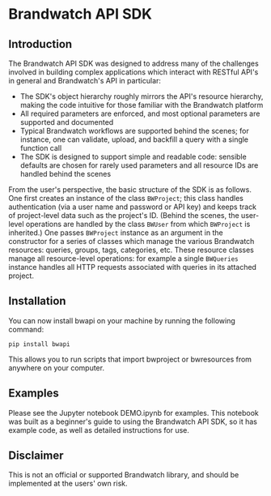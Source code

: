 # Brandwatch API SDK

## Introduction

The Brandwatch API SDK was designed to address many of the challenges involved in building complex applications which interact with RESTful API's in general and Brandwatch's API in particular:

- The SDK's object hierarchy roughly mirrors the API's resource hierarchy, making the code intuitive for those familiar with the Brandwatch platform
- All required parameters are enforced, and most optional parameters are supported and documented
- Typical Brandwatch workflows are supported behind the scenes; for instance, one can validate, upload, and backfill a query with a single function call
- The SDK is designed to support simple and readable code: sensible defaults are chosen for rarely used parameters and all resource IDs are handled behind the scenes

From the user's perspective, the basic structure of the SDK is as follows.  One first creates an instance of the class `BWProject`; this class handles authentication (via a user name and password or API key) and keeps track of project-level data such as the project's ID.  (Behind the scenes, the user-level operations are handled by the class `BWUser` from which `BWProject` is inherited.)  One passes `BWProject` instance as an argument in the constructor for a series of classes which manage the various Brandwatch resources: queries, groups, tags, categories, etc.  These resource classes manage all resource-level operations: for example a single `BWQueries` instance handles all HTTP requests associated with queries in its attached project.

## Installation

You can now install bwapi on your machine by running the following command:

`pip install bwapi`

This allows you to run scripts that import bwproject or bwresources from anywhere on your computer.  

## Examples

Please see the Jupyter notebook DEMO.ipynb for examples.  This notebook was built as a beginner's guide to using the Brandwatch API SDK, so it has example code, as well as detailed instructions for use.

## Disclaimer

This is not an official or supported Brandwatch library, and should be implemented at the users' own risk. 
